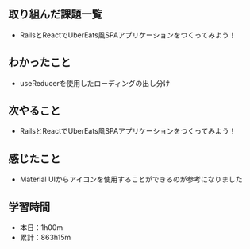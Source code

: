 ## 取り組んだ課題一覧
- RailsとReactでUberEats風SPAアプリケーションをつくってみよう！
## わかったこと
- useReducerを使用したローディングの出し分け
## 次やること
- RailsとReactでUberEats風SPAアプリケーションをつくってみよう！
## 感じたこと
- Material UIからアイコンを使用することができるのが参考になりました
## 学習時間
- 本日：1h00m
- 累計：863h15m
